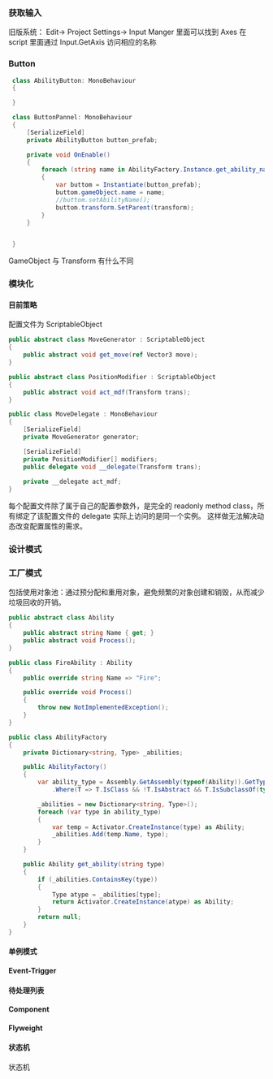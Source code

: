 ### 获取输入
旧版系统：
Edit-> Project Settings-> Input Manger
里面可以找到 Axes
在 script 里面通过 Input.GetAxis 访问相应的名称

### Button
```C#
 class AbilityButton: MonoBehaviour
 {

 }

 class ButtonPannel: MonoBehaviour
 {
     [SerializeField]
     private AbilityButton button_prefab;

     private void OnEnable()
     {
         foreach (string name in AbilityFactory.Instance.get_ability_names())
         {
             var buttom = Instantiate(button_prefab);
             buttom.gameObject.name = name;
             //buttom.setAbilityName();
             buttom.transform.SetParent(transform);
         }
     }


 }

```



GameObject 与 Transform 有什么不同

### 模块化

#### 目前策略
配置文件为 ScriptableObject

```csharp
public abstract class MoveGenerator : ScriptableObject
{
    public abstract void get_move(ref Vector3 move);
}

public abstract class PositionModifier : ScriptableObject
{
    public abstract void act_mdf(Transform trans);
}

public class MoveDelegate : MonoBehaviour
{
    [SerializeField]
    private MoveGenerator generator;

    [SerializeField]
    private PositionModifier[] modifiers;
    public delegate void __delegate(Transform trans);
 
    private __delegate act_mdf;
}
```
每个配置文件除了属于自己的配置参数外，是完全的 readonly method class，所有绑定了该配置文件的 delegate 实际上访问的是同一个实例。
这样做无法解决动态改变配置属性的需求。


### 设计模式

### 工厂模式

包括使用对象池：通过预分配和重用对象，避免频繁的对象创建和销毁，从而减少垃圾回收的开销。
```C#
public abstract class Ability
{
    public abstract string Name { get; }
    public abstract void Process();
}

public class FireAbility : Ability
{
    public override string Name => "Fire";

    public override void Process()
    {
        throw new NotImplementedException();
    }
}

public class AbilityFactory
{
    private Dictionary<string, Type> _abilities;

    public AbilityFactory() 
    {
        var ability_type = Assembly.GetAssembly(typeof(Ability)).GetTypes()
            .Where(T => T.IsClass && !T.IsAbstract && T.IsSubclassOf(typeof(Ability)));

        _abilities = new Dictionary<string, Type>();
        foreach (var type in ability_type)
        {
            var temp = Activator.CreateInstance(type) as Ability;
            _abilities.Add(temp.Name, type);
        }
    }

    public Ability get_ability(string type)
    {
        if (_abilities.ContainsKey(type))
        {
            Type atype = _abilities[type];
            return Activator.CreateInstance(atype) as Ability;
        }
        return null;
    }
}
```

#### 单例模式

#### Event-Trigger

#### 待处理列表

#### Component

#### Flyweight

#### 状态机
状态机
